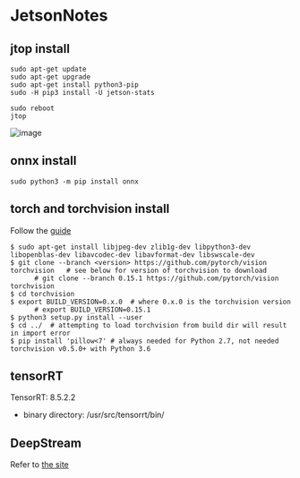 # JetsonNotes

## jtop install
```
sudo apt-get update
sudo apt-get upgrade
sudo apt-get install python3-pip
sudo -H pip3 install -U jetson-stats

sudo reboot
jtop
```
![image](https://github.com/jeonggunlee/JetsonNotes/assets/7118106/ff1b788d-d866-44d7-b91b-a60abe48bca3)

## onnx install

```
sudo python3 -m pip install onnx
```

## torch and torchvision install
Follow the [guide](https://forums.developer.nvidia.com/t/pytorch-for-jetson/72048)

```
$ sudo apt-get install libjpeg-dev zlib1g-dev libpython3-dev libopenblas-dev libavcodec-dev libavformat-dev libswscale-dev
$ git clone --branch <version> https://github.com/pytorch/vision torchvision   # see below for version of torchvision to download
      # git clone --branch 0.15.1 https://github.com/pytorch/vision torchvision
$ cd torchvision
$ export BUILD_VERSION=0.x.0  # where 0.x.0 is the torchvision version
      # export BUILD_VERSION=0.15.1
$ python3 setup.py install --user
$ cd ../  # attempting to load torchvision from build dir will result in import error
$ pip install 'pillow<7' # always needed for Python 2.7, not needed torchvision v0.5.0+ with Python 3.6
```

## tensorRT
TensorRT: 8.5.2.2
  - binary directory: /usr/src/tensorrt/bin/


## DeepStream
Refer to [the site](https://wiki.seeedstudio.com/YOLOv8-DeepStream-TRT-Jetson/)
